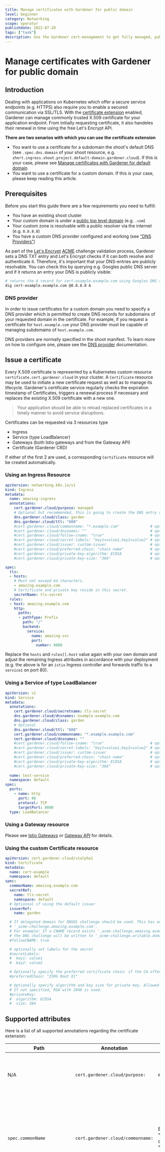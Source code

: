 ```yaml
---
title: Manage certificates with Gardener for public domain
level: beginner
category: Networking
scope: operator
publishdate: 2022-07-20
tags: ["task"]
description: Use the Gardener cert-management to get fully managed, publicly trusted TLS certificates
---
```


# Manage certificates with Gardener for public domain
## Introduction
Dealing with applications on Kubernetes which offer a secure service endpoints (e.g. HTTPS) also require you to enable a 
secured communication via SSL/TLS. With the [certificate extension](https://github.com/gardener/gardener-extension-shoot-cert-service) enabled, Gardener can manage commonly trusted X.509 certificate for your application 
endpoint. From initially requesting certificate, it also handeles their renewal in time using the free Let's Encrypt API.

**There are two senarios with which you can use the certificate extension**
- You want to use a certificate for a subdomain the shoot's default DNS (see `.spec.dns.domain` of your shoot resource, e.g. `short.ingress.shoot.project.default-domain.gardener.cloud`). If this is your case, please see [Manage certificates with Gardener for default domain](./request_default_domain_cert.md)
- You want to use a certificate for a custom domain. If this is your case, please keep reading this article.
## Prerequisites

Before you start this guide there are a few requirements you need to fulfill:

- You have an existing shoot cluster
- Your custom domain is under a [public top level domain](https://www.iana.org/domains/root/db) (e.g. `.com`)
- Your custom zone is resolvable with a public resolver via the internet (e.g. `8.8.8.8`)
- You have a custom DNS provider configured and working (see ["DNS Providers"](https://github.com/gardener/gardener-extension-shoot-dns-service/blob/master/docs/usage/dns_providers.md))

As part of the [Let's Encrypt](https://letsencrypt.org/) [ACME](https://tools.ietf.org/html/rfc8555) challenge validation process, Gardener sets a DNS TXT entry and Let's Encrypt checks if it can both resolve and authenticate it. Therefore, it's important that your DNS-entries are publicly resolvable. You can check this by querying e.g. Googles public DNS server and if it returns an entry your DNS is publicly visible:

```bash
# returns the A record for cert-example.example.com using Googles DNS server (8.8.8.8)
dig cert-example.example.com @8.8.8.8 A
```

### DNS provider
In order to issue certificates for a custom domain you need to specify a DNS provider which is permitted to create DNS records for subdomains of your requested domain in the certificate. For example, if you request a certificate for `host.example.com` your DNS provider must be capable of managing subdomains of `host.example.com`.

DNS providers are normally specified in the shoot manifest. To learn more on how to configure one, please see the [DNS provider](https://github.com/gardener/gardener-extension-shoot-dns-service/blob/master/docs/usage/dns_providers.md) documentation.

## Issue a certificate
Every X.509 certificate is represented by a Kubernetes custom resource `certificate.cert.gardener.cloud` in your cluster. A `Certificate` resource may be used to initiate a new certificate request as well as to manage its lifecycle. Gardener's certificate service regularly checks the expiration timestamp of Certificates, triggers a renewal process if necessary and replaces the existing X.509 certificate with a new one.

> Your application should be able to reload replaced certificates in a timely manner to avoid service disruptions.

Certificates can be requested via 3 resources type
- Ingress
- Service (type LoadBalancer)
- Gateways (both Istio gateways and from the Gateway API)
- Certificate (Gardener CRD)

If either of the first 2 are used, a corresponding `Certificate` resource will be created automatically.

### Using an Ingress Resource
```yaml
apiVersion: networking.k8s.io/v1
kind: Ingress
metadata:
  name: amazing-ingress
  annotations:
    cert.gardener.cloud/purpose: managed
    # Optional but recommended, this is going to create the DNS entry at the same time
    dns.gardener.cloud/class: garden
    dns.gardener.cloud/ttl: "600"
    #cert.gardener.cloud/commonname: "*.example.com"              # optional, if not specified the first name from spec.tls[].hosts is used as common name
    #cert.gardener.cloud/dnsnames: ""                             # optional, if not specified the names from spec.tls[].hosts are used
    #cert.gardener.cloud/follow-cname: "true"                     # optional, same as spec.followCNAME in certificates
    #cert.gardener.cloud/secret-labels: "key1=value1,key2=value2" # optional labels for the certificate secret
    #cert.gardener.cloud/issuer: custom-issuer                    # optional to specify custom issuer (use namespace/name for shoot issuers)
    #cert.gardener.cloud/preferred-chain: "chain name"            # optional to specify preferred-chain (value is the Subject Common Name of the root issuer)
    #cert.gardener.cloud/private-key-algorithm: ECDSA             # optional to specify algorithm for private key, allowed values are 'RSA' or 'ECDSA'
    #cert.gardener.cloud/private-key-size: "384"                  # optional to specify size of private key, allowed values for RSA are "2048", "3072", "4096" and for ECDSA "256" and "384"

spec:
  tls:
  - hosts:
    # Must not exceed 64 characters.
    - amazing.example.com
    # Certificate and private key reside in this secret.
    secretName: tls-secret
  rules:
  - host: amazing.example.com
    http:
      paths:
      - pathType: Prefix
        path: "/"
        backend:
          service:
            name: amazing-svc
            port:
              number: 8080
```

Replace the `hosts` and `rules[].host` value again with your own domain and adjust the remaining Ingress attributes in accordance with your deployment (e.g. the above is for an `istio` Ingress controller and forwards traffic to a `service1` on port 80).

### Using a Service of type LoadBalancer
```yaml
apiVersion: v1
kind: Service
metadata:
  annotations:
    cert.gardener.cloud/secretname: tls-secret
    dns.gardener.cloud/dnsnames: example.example.com
    dns.gardener.cloud/class: garden
    # Optional
    dns.gardener.cloud/ttl: "600"
    cert.gardener.cloud/commonname: "*.example.example.com"
    cert.gardener.cloud/dnsnames: ""
    #cert.gardener.cloud/follow-cname: "true"                     # optional, same as spec.followCNAME in certificates
    #cert.gardener.cloud/secret-labels: "key1=value1,key2=value2" # optional labels for the certificate secret
    #cert.gardener.cloud/issuer: custom-issuer                    # optional to specify custom issuer (use namespace/name for shoot issuers)
    #cert.gardener.cloud/preferred-chain: "chain name"            # optional to specify preferred-chain (value is the Subject Common Name of the root issuer)
    #cert.gardener.cloud/private-key-algorithm: ECDSA             # optional to specify algorithm for private key, allowed values are 'RSA' or 'ECDSA'
    #cert.gardener.cloud/private-key-size: "384"                  # optional to specify size of private key, allowed values for RSA are "2048", "3072", "4096" and for ECDSA "256" and "384"
    
  name: test-service
  namespace: default
spec:
  ports:
    - name: http
      port: 80
      protocol: TCP
      targetPort: 8080
  type: LoadBalancer
```

### Using a Gateway resource

Please see [Istio Gateways](../tutorials/istio-gateways.md) or [Gateway API](../tutorials/gateway-api-gateways.md) for details.

### Using the custom Certificate resource
```yaml
apiVersion: cert.gardener.cloud/v1alpha1
kind: Certificate
metadata:
  name: cert-example
  namespace: default
spec:
  commonName: amazing.example.com
  secretRef:
    name: tls-secret
    namespace: default
  # Optionnal if using the default issuer
  issuerRef:
    name: garden

  # If delegated domain for DNS01 challenge should be used. This has only an effect if a CNAME record is set for
  # '_acme-challenge.amazing.example.com'.
  # For example: If a CNAME record exists '_acme-challenge.amazing.example.com' => '_acme-challenge.writable.domain.com',
  # the DNS challenge will be written to '_acme-challenge.writable.domain.com'.
  #followCNAME: true

  # optionally set labels for the secret
  #secretLabels:
  #  key1: value1
  #  key2: value2

  # Optionally specify the preferred certificate chain: if the CA offers multiple certificate chains, prefer the chain with an issuer matching this Subject Common Name. If no match, the default offered chain will be used.
  #preferredChain: "ISRG Root X1"

  # Optionally specify algorithm and key size for private key. Allowed algorithms: "RSA" (allowed sizes: 2048, 3072, 4096) and "ECDSA" (allowed sizes: 256, 384)
  # If not specified, RSA with 2048 is used.
  #privateKey:
  #  algorithm: ECDSA
  #  size: 384
```

## Supported attributes
Here is a list of all supported annotations regarding the certificate extension:

| Path                        | Annotation                                  | Value                                                   | Required                                                              | Description                                                                                                                                                                                                                                                                                                           |
|-----------------------------|---------------------------------------------|---------------------------------------------------------|-----------------------------------------------------------------------|-----------------------------------------------------------------------------------------------------------------------------------------------------------------------------------------------------------------------------------------------------------------------------------------------------------------------|
| N/A                         | `cert.gardener.cloud/purpose:`              | `managed`                                               | Yes when using annotations                                            | Flag for Gardener that this specific Ingress or Service requires a certificate                                                                                                                                                                                                                                        |
| `spec.commonName`           | `cert.gardener.cloud/commonname:`           | E.g. "*.demo.example.com" or <br> "special.example.com" | Certificate and Ingress : No <br/> Service: Yes, if DNS names unset   | Specifies for which domain the certificate request will be created. If not specified, the names from spec.tls[].hosts are used. This entry must comply with the [64 character](#Character-Restrictions) limit.                                                                                                        |
| `spec.dnsNames`             | `cert.gardener.cloud/dnsnames:`             | E.g. "special.example.com"                              | Certificate and Ingress : No <br/> Service: Yes, if common name unset | Additional domains the certificate should be valid for (Subject Alternative Name). If not specified, the names from spec.tls[].hosts are used. Entries in this list can be longer than 64 characters.                                                                                                                 |
| `spec.secretRef.name`       | `cert.gardener.cloud/secretname:`           | `any-name`                                              | Yes for certificate and Service                                       | Specifies the secret which contains the certificate/key pair. If the secret is not available yet, it'll be created automatically as soon as the certificate has been issued.                                                                                                                                          |
| `spec.issuerRef.name`       | `cert.gardener.cloud/issuer:`               | E.g. `gardener`                                         | No                                                                    | Specifies the issuer you want to use. Only necessary if you request certificates for [custom domains](#Custom-Domains).                                                                                                                                                                                               |
| N/A                         | `cert.gardener.cloud/revoked:`              | `true` otherwise always false                           | No                                                                    | Use only to revoke a certificate, see [reference](#references) for more details                                                                                                                                                                                                                                       |
| `spec.followCNAME`          | `cert.gardener.cloud/follow-cname`          | E.g. `true`                                             | No                                                                    | Specifies that the usage of a delegated domain for DNS challenges is allowed. Details see [Follow CNAME](https://github.com/gardener/cert-management#follow-cname).                                                                                                                                                   |
| `spec.preferredChain`       | `cert.gardener.cloud/preferred-chain`       | E.g. `ISRG Root X1`                                     | No                                                                    | Specifies the Common Name of the issuer for selecting the certificate chain. Details see [Preferred Chain](https://github.com/gardener/cert-management#preferred-chain).                                                                                                                                              |
| `spec.secretLabels`         | `cert.gardener.cloud/secret-labels`         | for annotation use e.g. `key1=value1,key2=value2`       | No                                                                    | Specifies labels for the certificate secret.                                                                                                                                                                                                                                                                          |
| `spec.privateKey.algorithm` | `cert.gardener.cloud/private-key-algorithm` | `RSA`, `ECDSA`                                          | No                                                                    | Specifies algorithm for private key generation. The default value is depending on configuration of the extension (default of the default is `RSA`). You may request a new certificate without privateKey settings to find out the concrete defaults in your Gardener.                                                 |
| `spec.privateKey.size`      | `cert.gardener.cloud/private-key-size`      | `"256"`, `"384"`, `"2048"`, `"3072"`, `"4096"`          | No                                                                    | Specifies size for private key generation. Allowed values for `RSA` are `2048`, `3072`, and `4096`. For `ECDSA` allowed values are `256` and `384`.  The default values are depending on the configuration of the extension (defaults of the default values are `3072` for `RSA` and `384` for `ECDSA` respectively). |

## Request a wildcard certificate
In order to avoid the creation of multiples certificates for every single endpoints, you may want to create a wildcard certificate for your shoot's default cluster.

```yaml
apiVersion: networking.k8s.io/v1
kind: Ingress
metadata:
  name: amazing-ingress
  annotations:
    cert.gardener.cloud/purpose: managed
    cert.gardener.cloud/commonName: "*.example.com"
spec:
  tls:
  - hosts:
    - amazing.example.com
    secretName: tls-secret
  rules:
  - host: amazing.example.com
    http:
      paths:
      - pathType: Prefix
        path: "/"
        backend:
          service:
            name: amazing-svc
            port:
              number: 8080
```

Please note that this can also be achived by directly adding an annotation to a Service type LoadBalancer. You could also create a Certificate object with a wildcard domain.

## Using a custom Issuer
Most Gardener deployment with the certification extension enabled have a preconfigured `garden` issuer. It is also usually configured to use Let's Encrypt as the certificate provider.

If you need a custom issuer for a specific cluster, please see [Using a custom Issuer](./custom_shoot_issuer.md)

## Quotas

For security reasons there may be a default quota on the certificate requests per day set globally in the controller
registration of the shoot-cert-service. 

The default quota only applies if there is no explicit quota defined for the issuer itself with the field
`requestsPerDayQuota`, e.g.:

```yaml
kind: Shoot
...
spec:
  extensions:
  - type: shoot-cert-service
    providerConfig:
      apiVersion: service.cert.extensions.gardener.cloud/v1alpha1
      kind: CertConfig
      issuers:
        - email: your-email@example.com
          name: custom-issuer # issuer name must be specified in every custom issuer request, must not be "garden"
          server: 'https://acme-v02.api.letsencrypt.org/directory'
          requestsPerDayQuota: 10
```

## DNS Propagation
As stated before, cert-manager uses the ACME challenge protocol to authenticate that you are the DNS owner for the domain's certificate you are requesting.
This works by creating a DNS TXT record in your DNS provider under `_acme-challenge.example.example.com` containing a token to compare with. The TXT record is only applied during the domain validation.
Typically, the record is propagated within a few minutes. But if the record is not visible to the ACME server for any reasons, the certificate request is retried again after several minutes.
This means you may have to wait up to one hour after the propagation problem has been resolved before the certificate request is retried. Take a look in the events with `kubectl describe ingress example` for troubleshooting.

## Character Restrictions
Due to restriction of the common name to 64 characters, you may to leave the common name unset in such cases.

For example, the following request is invalid:

```yaml
apiVersion: cert.gardener.cloud/v1alpha1
kind: Certificate
metadata:
  name: cert-invalid
  namespace: default
spec:
  commonName: morethan64characters.ingress.shoot.project.default-domain.gardener.cloud
```

But it is valid to request a certificate for this domain if you have left the common name unset:

```yaml
apiVersion: cert.gardener.cloud/v1alpha1
kind: Certificate
metadata:
  name: cert-example
  namespace: default
spec:
  dnsNames:
  - morethan64characters.ingress.shoot.project.default-domain.gardener.cloud
```

## References
- [Gardener cert-management](https://github.com/gardener/cert-management)
- [Managing DNS with Gardener](https://github.com/gardener/gardener-extension-shoot-dns-service)
